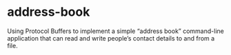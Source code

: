# address-book
Using Protocol Buffers to implement a simple “address book” command-line application that can read and write people’s contact details to and from a file.
